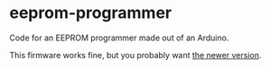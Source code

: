 # eeprom-programmer
Code for an EEPROM programmer made out of an Arduino.

This firmware works fine, but you probably want [the newer version](https://github.com/Acedio/flash_programmer).
